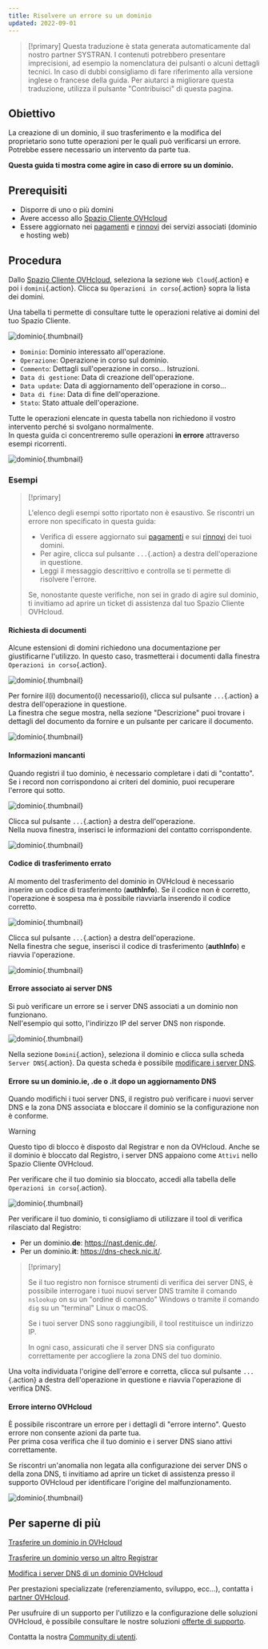 ```yaml
---
title: Risolvere un errore su un dominio
updated: 2022-09-01
---
```


> [!primary]
> Questa traduzione è stata generata automaticamente dal nostro partner SYSTRAN. I contenuti potrebbero presentare imprecisioni, ad esempio la nomenclatura dei pulsanti o alcuni dettagli tecnici. In caso di dubbi consigliamo di fare riferimento alla versione inglese o francese della guida. Per aiutarci a migliorare questa traduzione, utilizza il pulsante "Contribuisci" di questa pagina.
>

## Obiettivo

La creazione di un dominio, il suo trasferimento e la modifica del proprietario sono tutte operazioni per le quali può verificarsi un errore. Potrebbe essere necessario un intervento da parte tua.

**Questa guida ti mostra come agire in caso di errore su un dominio.**

## Prerequisiti

- Disporre di uno o più domini
- Avere accesso allo [Spazio Cliente OVHcloud](/links/manager)
- Essere aggiornato nei [pagamenti](/pages/account_and_service_management/managing_billing_payments_and_services/invoice_management#pay-bills) e [rinnovi](/pages/account_and_service_management/managing_billing_payments_and_services/how_to_use_automatic_renewal#renewal-management) dei servizi associati (dominio e hosting web)

## Procedura

Dallo [Spazio Cliente OVHcloud](/links/manager), seleziona la sezione `Web Cloud`{.action} e poi i `domini`{.action}. Clicca su `Operazioni in corso`{.action} sopra la lista dei domini.

Una tabella ti permette di consultare tutte le operazioni relative ai domini del tuo Spazio Cliente.

![dominio](images/domain-name-operations-header.png){.thumbnail}

- `Dominio`: Dominio interessato all'operazione.
- `Operazione`:  Operazione in corso sul dominio.
- `Commento`: Dettagli sull'operazione in corso... Istruzioni.
- `Data di gestione`: Data di creazione dell'operazione.
- `Data update`:  Data di aggiornamento dell'operazione in corso...
- `Data di fine`: Data di fine dell'operazione.
- `Stato`: Stato attuale dell'operazione.

Tutte le operazioni elencate in questa tabella non richiedono il vostro intervento perché si svolgano normalmente.<br>
In questa guida ci concentreremo sulle operazioni **in errore** attraverso esempi ricorrenti.

![dominio](images/domain-name-operations-error-creating-domain-name-with-registry.png){.thumbnail}

### Esempi

> [!primary]
>
> L'elenco degli esempi sotto riportato non è esaustivo. Se riscontri un errore non specificato in questa guida:
>
> - Verifica di essere aggiornato sui [pagamenti](/pages/account_and_service_management/managing_billing_payments_and_services/invoice_management#pay-bills) e sui [rinnovi](/pages/account_and_service_management/managing_billing_payments_and_services/how_to_use_automatic_renewal#renewal-management) dei tuoi domini.
> - Per agire, clicca sul pulsante `...`{.action} a destra dell'operazione in questione.
> - Leggi il messaggio descrittivo e controlla se ti permette di risolvere l'errore.
>
> Se, nonostante queste verifiche, non sei in grado di agire sul dominio, ti invitiamo ad aprire un ticket di assistenza dal tuo Spazio Cliente OVHcloud.
>

#### Richiesta di documenti

Alcune estensioni di domini richiedono una documentazione per giustificarne l'utilizzo. In questo caso, trasmetterai i documenti dalla finestra `Operazioni in corso`{.action}.

![dominio](images/contacts-update-provide-us-with-the-documents-required.png){.thumbnail}

Per fornire il(i) documento(i) necessario(i), clicca sul pulsante `...`{.action} a destra dell'operazione in questione.<br>
La finestra che segue mostra, nella sezione "Descrizione" puoi trovare i dettagli del documento da fornire e un pulsante per caricare il documento.

![dominio](images/operation-data-provide-us-with-the-documents-required.png){.thumbnail}

#### Informazioni mancanti

Quando registri il tuo dominio, è necessario completare i dati di "contatto". Se i record non corrispondono ai criteri del dominio, puoi recuperare l'errore qui sotto.

![dominio](images/domain-name-operations-complete-nic-admin-es-tld.png){.thumbnail}

Clicca sul pulsante `...`{.action} a destra dell'operazione.<br>
Nella nuova finestra, inserisci le informazioni del contatto corrispondente.

![dominio](images/operation-data-complete-nic-admin-es-tld.png){.thumbnail}

#### Codice di trasferimento errato 

Al momento del trasferimento del dominio in OVHcloud è necessario inserire un codice di trasferimento (**authInfo**). Se il codice non è corretto, l'operazione è sospesa ma è possibile riavviarla inserendo il codice corretto.

![dominio](images/domain-name-operations-auth-code-missing.png){.thumbnail}

Clicca sul pulsante `...`{.action} a destra dell'operazione.<br>
Nella finestra che segue, inserisci il codice di trasferimento (**authInfo**) e riavvia l'operazione.

![dominio](images/operation-data-auth-code-missing.png){.thumbnail}

#### Errore associato ai server DNS

Si può verificare un errore se i server DNS associati a un dominio non funzionano.<br>
Nell'esempio qui sotto, l'indirizzo IP del server DNS non risponde.

![dominio](images/domain-name-operations-dns-update-unable-to-retrieve-dns-ip.png){.thumbnail}

Nella sezione `Domini`{.action}, seleziona il dominio e clicca sulla scheda `Server DNS`{.action}. Da questa scheda è possibile [modificare i server DNS](/pages/web_cloud/domains/dns_server_edit). 

#### Errore su un dominio.**ie**, **.de** o **.it** dopo un aggiornamento DNS

Quando modifichi i tuoi server DNS, il registro può verificare i nuovi server DNS e la zona DNS associata e bloccare il dominio se la configurazione non è conforme.

> [!warning]
>
> Questo tipo di blocco è disposto dal Registrar e non da OVHcloud. Anche se il dominio è bloccato dal Registro, i server DNS appaiono come `Attivi` nello Spazio Cliente OVHcloud.

Per verificare che il tuo dominio sia bloccato, accedi alla tabella delle `Operazioni in corso`{.action}.

![dominio](images/domain-name-operations-dns-update-error-occured-updating-domain.png){.thumbnail}

Per verificare il tuo dominio, ti consigliamo di utilizzare il tool di verifica rilasciato dal Registro:

- Per un dominio.**de**: <https://nast.denic.de/>.
- Per un dominio.**it**: <https://dns-check.nic.it/>.

> [!primary]
>
> Se il tuo registro non fornisce strumenti di verifica dei server DNS, è possibile interrogare i tuoi nuovi server DNS tramite il comando `nslookup` on su un "ordine di comando" Windows o tramite il comando `dig` su un "terminal" Linux o macOS. 
>
> Se i tuoi server DNS sono raggiungibili, il tool restituisce un indirizzo IP.
>
> In ogni caso, assicurati che il server DNS sia configurato correttamente per accogliere la zona DNS del tuo dominio.

Una volta individuata l'origine dell'errore e corretta, clicca sul pulsante `...`{.action} a destra dell'operazione in questione e riavvia l'operazione di verifica DNS.

#### Errore interno OVHcloud

È possibile riscontrare un errore per i dettagli di "errore interno". Questo errore non consente azioni da parte tua.<br>
Per prima cosa verifica che il tuo dominio e i server DNS siano attivi correttamente. 

Se riscontri un'anomalia non legata alla configurazione dei server DNS o della zona DNS, ti invitiamo ad aprire un ticket di assistenza presso il supporto OVHcloud per identificare l'origine del malfunzionamento.

![dominio](images/domain-name-operations-renewal-internal-error.png){.thumbnail}

## Per saperne di più

[Trasferire un dominio in OVHcloud](/pages/web_cloud/domains/transfer_incoming_generic_domain)

[Trasferire un dominio verso un altro Registrar](/pages/web_cloud/domains/transfer_outgoing_domain)

[Modifica i server DNS di un dominio OVHcloud](/pages/web_cloud/domains/dns_server_edit)
 
Per prestazioni specializzate (referenziamento, sviluppo, ecc...), contatta i [partner OVHcloud](/links/partner).

Per usufruire di un supporto per l'utilizzo e la configurazione delle soluzioni OVHcloud, è possibile consultare le nostre soluzioni [offerte di supporto](/links/support).

Contatta la nostra [Community di utenti](/links/community).